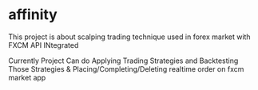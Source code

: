 # affinity


This project is about scalping trading technique used in forex market with FXCM API INtegrated

Currently Project Can do Applying Trading Strategies and Backtesting Those Strategies & Placing/Completing/Deleting realtime order on fxcm market app

